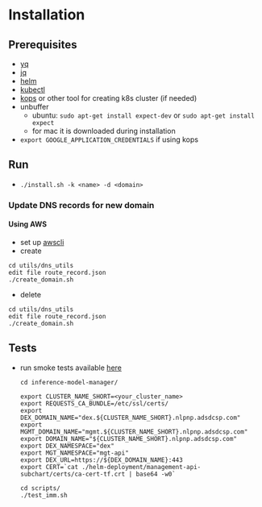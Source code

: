 # Installation

## Prerequisites
* [yq](https://github.com/mikefarah/yq)
* [jq](https://stedolan.github.io/jq/)
* [helm](https://github.com/helm/helm)
* [kubectl](https://kubernetes.io/docs/tasks/tools/install-kubectl/)
* [kops](https://github.com/IntelAI/inference-model-manager/tree/master/kops) or other tool for
  creating k8s cluster (if needed)
* unbuffer
  * ubuntu: `sudo apt-get install expect-dev` or `sudo apt-get install expect`
  * for mac it is downloaded during installation
* `export GOOGLE_APPLICATION_CREDENTIALS` if using kops  

## Run
* `./install.sh -k <name> -d <domain>`

### Update DNS records for new domain
#### Using AWS
* set up [awscli](https://aws.amazon.com/cli/)
* create
```
cd utils/dns_utils
edit file route_record.json
./create_domain.sh
```
* delete
```
cd utils/dns_utils
edit file route_record.json
./create_domain.sh
```

## Tests
* run smoke tests available
  [here](https://github.com/IntelAI/inference-model-manager/blob/installer-bszelag/scripts/test_imm.sh)
  ```
  cd inference-model-manager/

  export CLUSTER_NAME_SHORT=<your_cluster_name>
  export REQUESTS_CA_BUNDLE=/etc/ssl/certs/
  export DEX_DOMAIN_NAME="dex.${CLUSTER_NAME_SHORT}.nlpnp.adsdcsp.com"
  export MGMT_DOMAIN_NAME="mgmt.${CLUSTER_NAME_SHORT}.nlpnp.adsdcsp.com"
  export DOMAIN_NAME="${CLUSTER_NAME_SHORT}.nlpnp.adsdcsp.com"
  export DEX_NAMESPACE="dex"
  export MGT_NAMESPACE="mgt-api"
  export DEX_URL=https://${DEX_DOMAIN_NAME}:443
  export CERT=`cat ./helm-deployment/management-api-subchart/certs/ca-cert-tf.crt | base64 -w0`

  cd scripts/
  ./test_imm.sh
  ```



